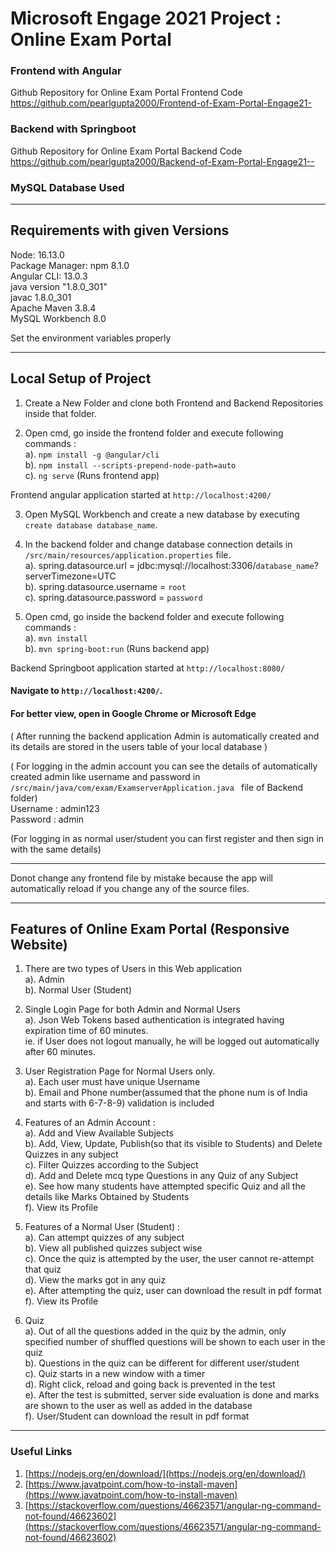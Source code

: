 # Microsoft Engage 2021 Project : Online Exam Portal

### Frontend with Angular
Github Repository for Online Exam Portal Frontend Code [ https://github.com/pearlgupta2000/Frontend-of-Exam-Portal-Engage21- ](https://github.com/pearlgupta2000/Frontend-of-Exam-Portal-Engage21-)

### Backend with Springboot
Github Repository for Online Exam Portal Backend Code[ https://github.com/pearlgupta2000/Backend-of-Exam-Portal-Engage21-- ](https://github.com/pearlgupta2000/Backend-of-Exam-Portal-Engage21--)

### MySQL Database Used

---

## Requirements with given Versions 

Node: 16.13.0 <br>
Package Manager: npm 8.1.0<br>
Angular CLI: 13.0.3 <br>
java version "1.8.0_301" <br>
javac 1.8.0_301 <br>
Apache Maven 3.8.4 <br>
MySQL Workbench 8.0 <br>

Set the environment variables properly

---

## Local Setup of Project

1. Create a New Folder and clone both Frontend and Backend Repositories inside that folder.

2. Open cmd, go inside the frontend folder and execute following commands : <br>
   a). `npm install -g @angular/cli` <br>
   b). `npm install --scripts-prepend-node-path=auto` <br>
   c). `ng serve` (Runs frontend app) <br>

Frontend angular application started at `http://localhost:4200/`

3. Open MySQL Workbench and create a new database by executing `create database database_name`.

4. In the backend folder and change database connection details in `/src/main/resources/application.properties` file. <br>
   a). spring.datasource.url = jdbc:mysql://localhost:3306/`database_name`?serverTimezone=UTC <br>
   b). spring.datasource.username = `root` <br>
   c). spring.datasource.password = `password` <br>

5. Open cmd, go inside the backend folder and execute following commands : <br>
   a). `mvn install` <br>
   b). `mvn spring-boot:run` (Runs backend app) <br>

Backend Springboot application started at `http://localhost:8080/`

#### Navigate to `http://localhost:4200/`. <br>

#### For better view, open in Google Chrome or Microsoft Edge

( After running the backend application Admin is automatically created and its details are stored in the users table of your local database )<br>

( For logging in the admin account you can see the details of automatically created admin like username and password in `/src/main/java/com/exam/ExamserverApplication.java ` file of Backend folder) <br>
Username : admin123 <br>
Password : admin <br>

(For logging in as normal user/student you can first register and then sign in with the same details)

---

Donot change any frontend file by mistake because the app will automatically reload if you change any of the source files.<br>

---

## Features of Online Exam Portal (Responsive Website) 

1. There are two types of Users in this Web application <br>
   a). Admin <br>
   b). Normal User (Student)

2. Single Login Page for both Admin and Normal Users <br>
   a). Json Web Tokens based authentication is integrated having expiration time of 60 minutes. <br>
   ie. if User does not logout manually, he will be logged out automatically after 60 minutes.

3. User Registration Page for Normal Users only. <br>
   a). Each user must have unique Username <br>
   b). Email and Phone number(assumed that the phone num is of India and starts with 6-7-8-9) validation is included

5. Features of an Admin Account : <br>
   a). Add and View Available Subjects <br>
   b). Add, View, Update, Publish(so that its visible to Students) and Delete Quizzes in any subject <br>
   c). Filter Quizzes according to the Subject <br>
   d). Add and Delete mcq type Questions in any Quiz of any Subject <br>
   e). See how many students have attempted specific Quiz and all the details like Marks Obtained by Students <br>
   f). View its Profile

6. Features of a Normal User (Student) : <br>
   a). Can attempt quizzes of any subject <br>
   b). View all published quizzes subject wise <br>
   c). Once the quiz is attempted by the user, the user cannot re-attempt that quiz <br>
   d). View the marks got in any quiz <br>
   e). After attempting the quiz, user can download the result in pdf format <br>
   f). View its Profile

7. Quiz <br>
   a). Out of all the questions added in the quiz by the admin, only specified number of shuffled questions will be shown to each user in the quiz <br>
   b). Questions in the quiz can be different for different user/student <br>
   c). Quiz starts in a new window with a timer <br>
   d). Right click, reload and going back is prevented in the test <br>
   e). After the test is submitted, server side evaluation is done and marks are shown to the user as well as added in the database <br>
   f). User/Student can download the result in pdf format

---

### Useful Links 
1. [https://nodejs.org/en/download/](https://nodejs.org/en/download/) <br>
2. [https://www.javatpoint.com/how-to-install-maven](https://www.javatpoint.com/how-to-install-maven)
3. [https://stackoverflow.com/questions/46623571/angular-ng-command-not-found/46623602](https://stackoverflow.com/questions/46623571/angular-ng-command-not-found/46623602)

